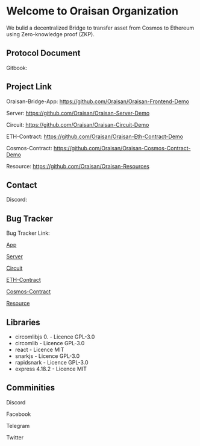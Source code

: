 # Welcome to Oraisan Organization
We bulid a decentralized Bridge to transfer asset from Cosmos to Ethereum using Zero-knowledge proof (ZKP).
## Protocol Document
Gitbook: 
## Project Link

Oraisan-Bridge-App: https://github.com/Oraisan/Oraisan-Frontend-Demo

Server: https://github.com/Oraisan/Oraisan-Server-Demo

Circuit: https://github.com/Oraisan/Oraisan-Circuit-Demo

ETH-Contract: https://github.com/Oraisan/Oraisan-Eth-Contract-Demo

Cosmos-Contract: https://github.com/Oraisan/Oraisan-Cosmos-Contract-Demo

Resource: https://github.com/Oraisan/Oraisan-Resources


## Contact
Discord: 

## Bug Tracker

Bug Tracker Link: 

[App](https://github.com/Oraisan/Oraisan-Frontend-Demo/issues)

[Server](https://github.com/Oraisan/Oraisan-Server-Demo/issues)

[Circuit](https://github.com/Oraisan/Oraisan-Circuit-Demo/issues)

[ETH-Contract](https://github.com/Oraisan/Oraisan-Eth-Contract-Demo/issues)

[Cosmos-Contract](https://github.com/Oraisan/Oraisan-Cosmos-Contract-Demo/issues)

[Resource](https://github.com/Oraisan/Oraisan-Resources/issues)

## Libraries
- circomlibjs 0. - Licence GPL-3.0
- circomlib - Licence GPL-3.0
- react - Licence MIT
- snarkjs - Licence GPL-3.0
- rapidsnark - Licence GPL-3.0
- express 4.18.2 - Licence MIT

## Comminities

Discord

Facebook

Telegram

Twitter
